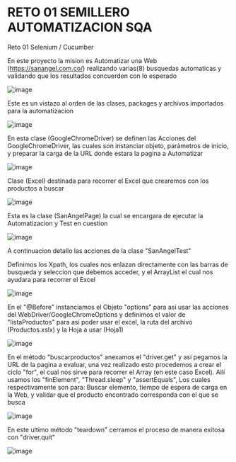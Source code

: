 # RETO 01 SEMILLERO AUTOMATIZACION SQA  
Reto 01 Selenium / Cucumber

En este proyecto la mision es Automatizar una Web (https://sanangel.com.co/) realizando varias(8) busquedas automaticas y validando que los resultados concuerden con lo esperado


![image](https://user-images.githubusercontent.com/95547617/145333022-d6d61ce1-3367-40b5-9910-d85ddd0ec814.png)


Este es un vistazo al orden de las clases, packages y archivos importados para la automatizacion

![image](https://user-images.githubusercontent.com/95547617/145331826-c8b3ae7e-84ff-4cdc-a79b-7f3b3caa4a34.png)


En esta clase (GoogleChromeDriver) se definen las Acciones del GoogleChromeDriver, las cuales son instanciar objeto, parámetros de inicio,
y preparar la carga de la URL donde estara la pagina a Automatizar


![image](https://user-images.githubusercontent.com/95547617/145331545-22186caa-6e7b-47f8-97f4-740c8a7299e5.png)

Clase (Excel) destinada para recorrer el Excel que crearemos con los productos a buscar

![image](https://user-images.githubusercontent.com/95547617/145331726-9c17053f-23e8-4136-95ca-81a21a580976.png)


Esta es la clase (SanAngelPage) la cual se encargara de ejecutar la Automatizacion y Test en cuestion


![image](https://user-images.githubusercontent.com/95547617/145332015-8fd8116d-2b7a-4c88-8f59-e0b3828c391e.png)


A continuacion detallo las acciones de la clase "SanAngelTest"

Definimos los Xpath, los cuales nos enlazan directamente con las barras de busqueda y seleccion que debemos acceder, y el ArrayList
el cual nos ayudara para recorrer el Excel 

![image](https://user-images.githubusercontent.com/95547617/145332133-f0849113-1057-4c5a-8a31-4a2e7d72cd84.png)


En el "@Before" instanciamos el Objeto "options" para asi usar las acciones del WebDriver/GoogleChromeOptions
y definimos el valor de "listaProductos" para asi poder usar el excel, la ruta del archivo (Productos.xslx) y la Hoja a usar (Hoja1)


![image](https://user-images.githubusercontent.com/95547617/145332375-71d818ba-5804-4ae6-a4fe-f11faf547484.png)

En el método "buscarproductos" anexamos el "driver.get" y asi pegamos la URL de la pagina a evaluar, una vez realizado esto
procedemos a crear el ciclo "for", el cual nos sirve para recorrer el Array (en este caso Excel).
Allí usamos los "finElement", "Thread.sleep" y "assertEquals", Los cuales respectivamente son para: Buscar elemento, tiempo de espera de carga en la Web, y validar
que el producto encontrado corresponda con el que se busca 


![image](https://user-images.githubusercontent.com/95547617/145332751-86538b76-96ba-41b0-aa1b-d253db351a1a.png)


En este ultimo método "teardown" cerramos el proceso de manera exitosa con "driver.quit"

![image](https://user-images.githubusercontent.com/95547617/145332806-7341621c-c49b-4ba4-82ad-25212ec33849.png)












